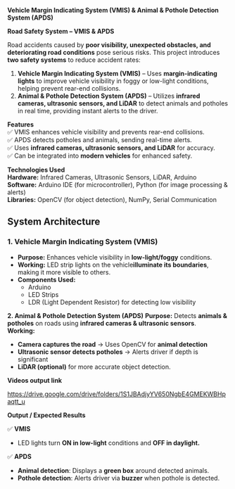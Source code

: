  **Vehicle Margin Indicating System (VMIS) & Animal & Pothole Detection System (APDS)**

**Road Safety System – VMIS & APDS**  
 
Road accidents caused by **poor visibility, unexpected obstacles, and deteriorating road conditions** pose serious risks. This project introduces **two safety systems** to reduce accident rates:  

1. **Vehicle Margin Indicating System (VMIS)** – Uses **margin-indicating lights** to improve vehicle visibility in foggy or low-light conditions, helping prevent rear-end collisions.  
2. **Animal & Pothole Detection System (APDS)** – Utilizes **infrared cameras, ultrasonic sensors, and LiDAR** to detect animals and potholes in real time, providing instant alerts to the driver.  

**Features**  
✅ VMIS enhances vehicle visibility and prevents rear-end collisions.  
✅ APDS detects potholes and animals, sending real-time alerts.  
✅ Uses **infrared cameras, ultrasonic sensors, and LiDAR** for accuracy.  
✅ Can be integrated into **modern vehicles** for enhanced safety.  


**Technologies Used**  
**Hardware:** Infrared Cameras, Ultrasonic Sensors, LiDAR, Arduino  
**Software:** Arduino IDE (for microcontroller), Python (for image processing & alerts)  
**Libraries:** OpenCV (for object detection), NumPy, Serial Communication  


## **System Architecture**  

### **1. Vehicle Margin Indicating System (VMIS)**
- **Purpose:** Enhances vehicle visibility in **low-light/foggy** conditions.  
- **Working:** LED strip lights on the vehicle**illuminate its boundaries**, making it more visible to others.  
- **Components Used:**  
  - Arduino  
  - LED Strips  
  - LDR (Light Dependent Resistor) for detecting low visibility  

**2. Animal & Pothole Detection System (APDS)**
**Purpose:** Detects **animals & potholes** on roads using **infrared cameras & ultrasonic sensors**.  
**Working:**  
  - **Camera captures the road** → Uses OpenCV for **animal detection**  
  - **Ultrasonic sensor detects potholes** → Alerts driver if depth is significant  
  - **LiDAR (optional)** for more accurate object detection.

**Videos output link**

https://drive.google.com/drive/folders/1S1JBAdjyYV650NgbE4GMEKWBHpaqtt_u


**Output / Expected Results**

✅ **VMIS**  
- LED lights turn **ON in low-light** conditions and **OFF in daylight.**  

✅ **APDS**  
- **Animal detection**: Displays a **green box** around detected animals.  
- **Pothole detection**: Alerts driver via **buzzer** when pothole is detected.  

